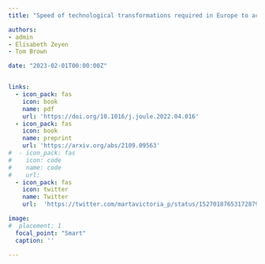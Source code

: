 ```yaml
---
title: "Speed of technological transformations required in Europe to achieve different climate goals"

authors:
- admin
- Elisabeth Zeyen
- Tom Brown

date: "2023-02-01T00:00:00Z"


links:
  - icon_pack: fas
    icon: book
    name: pdf
    url: 'https://doi.org/10.1016/j.joule.2022.04.016'
  - icon_pack: fas
    icon: book
    name: preprint
    url: 'https://arxiv.org/abs/2109.09563'
#  - icon_pack: fas
#    icon: code
#    name: code
#    url:
  - icon_pack: fas
    icon: twitter
    name: Twitter
    url:  'https://twitter.com/martavictoria_p/status/1527018765317287937'

image:
#  placement: 1  
  focal_point: "Smart"
  caption: ''

---
```



